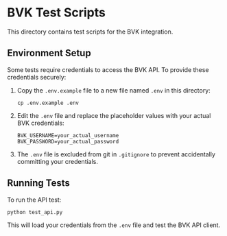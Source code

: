 # BVK Test Scripts

This directory contains test scripts for the BVK integration.

## Environment Setup

Some tests require credentials to access the BVK API. To provide these credentials securely:

1. Copy the `.env.example` file to a new file named `.env` in this directory:
   ```
   cp .env.example .env
   ```

2. Edit the `.env` file and replace the placeholder values with your actual BVK credentials:
   ```
   BVK_USERNAME=your_actual_username
   BVK_PASSWORD=your_actual_password
   ```

3. The `.env` file is excluded from git in `.gitignore` to prevent accidentally committing your credentials.

## Running Tests

To run the API test:

```
python test_api.py
```

This will load your credentials from the `.env` file and test the BVK API client.
